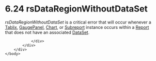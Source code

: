 <html dir="LTR" xmlns:mshelp="http://msdn.microsoft.com/mshelp" xmlns:ddue="http://ddue.schemas.microsoft.com/authoring/2003/5" xmlns:xlink="http://www.w3.org/1999/xlink" xmlns:tool="http://www.microsoft.com/tooltip">
    <head>
        <meta http-equiv="Content-Type" content="text/html; CHARSET=utf-8"></meta>
        <meta name="save" content="history"></meta>
        <title>6.24 rsDataRegionWithoutDataSet</title>
        <xml>
            <mshelp:toctitle title="6.24 rsDataRegionWithoutDataSet"></mshelp:toctitle>
            <mshelp:rltitle title="[MS-RDL]: rsDataRegionWithoutDataSet"></mshelp:rltitle>
            <mshelp:keyword index="A" term="d05615a3-c6d3-4407-8e20-466bfaa72f10"></mshelp:keyword>
            <mshelp:attr name="DCSext.ContentType" value="open specification"></mshelp:attr>
            <mshelp:attr name="AssetID" value="d05615a3-c6d3-4407-8e20-466bfaa72f10"></mshelp:attr>
            <mshelp:attr name="TopicType" value="kbRef"></mshelp:attr>
            <mshelp:attr name="DCSext.Title" value="[MS-RDL]: rsDataRegionWithoutDataSet" />
        </xml>
    </head>
    <body>
        <div id="header">
            <h1 class="heading">6.24 rsDataRegionWithoutDataSet</h1>
        </div>
        <div id="mainSection">
            <div id="mainBody">
                <div id="allHistory" class="saveHistory"></div>
                <div id="sectionSection0" class="section" name="collapseableSection">
                    

<p><i>rsDataRegionWithoutDataSet</i> is a critical error that
will occur whenever a <a href="e42fb86e-799a-4202-8845-ac38831efccb.md">Tablix</a>,
<a href="f01744d3-79fa-4f30-94bf-a1ffa6bde2ac.md">GaugePanel</a>, <a href="b0ab5524-7eb2-47a7-a4d3-230f5c8c5526.md">Chart</a>, or <a href="04d4d6d6-e103-48fc-b4f7-bf5b4a7e56e5.md">Subreport</a> instance occurs
within a <a href="6bbaafec-020b-406c-b4e7-5e4318b616cb.md">Report</a> that
does not have an associated <a href="a14782b0-2e2f-4305-83a3-3de3fd750b6a.md">DataSet</a>.</p>


                </div>
            </div>
        </div>
    </body>
</html>